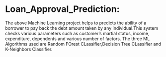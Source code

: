 # Loan_Approval_Prediction:
                          
The above Machine Learning project helps to predicts the ability of a borrower
to pay back the debt amount taken by any individual.This system checks various parameters such as 
customer’s martial status, income, expenditure, dependents and various number of factors. 
The three ML Algorithms used are Random FOrest CLassifier,Decision Tree CLassifier and K-Neighbors Classifier.
